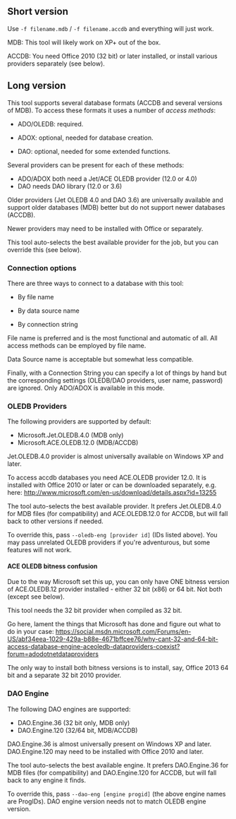 ## Short version

Use `-f filename.mdb` / `-f filename.accdb` and everything will just work.

MDB: This tool will likely work on XP+ out of the box.

ACCDB: You need Office 2010 (32 bit) or later installed, or install various providers separately (see below).


## Long version

This tool supports several database formats (ACCDB and several versions of MDB). To access these formats it uses a number of _access methods_:

* ADO/OLEDB: required.

* ADOX: optional, needed for database creation.

* DAO: optional, needed for some extended functions.

Several providers can be present for each of these methods:

* ADO/ADOX both need a Jet/ACE OLEDB provider (12.0 or 4.0)
* DAO needs DAO library (12.0 or 3.6)

Older providers (Jet OLEDB 4.0 and DAO 3.6) are universally available and support older databases (MDB) better but do not support newer databases (ACCDB).

Newer providers may need to be installed with Office or separately.

This tool auto-selects the best available provider for the job, but you can override this (see below).


### Connection options

There are three ways to connect to a database with this tool:

* By file name

* By data source name

* By connection string

File name is preferred and is the most functional and automatic of all. All access methods can be employed by file name.

Data Source name is acceptable but somewhat less compatible.

Finally, with a Connection String you can specify a lot of things by hand but the corresponding settings (OLEDB/DAO providers, user name, password) are ignored. Only ADO/ADOX is available in this mode.


### OLEDB Providers

The following providers are supported by default:

  * Microsoft.Jet.OLEDB.4.0 (MDB only)
  * Microsoft.ACE.OLEDB.12.0 (MDB/ACCDB)

Jet.OLEDB.4.0 provider is almost universally available on Windows XP and later.

To access accdb databases you need ACE.OLEDB provider 12.0. It is installed with Office 2010 or later or can be downloaded separately, e.g. here:
  http://www.microsoft.com/en-us/download/details.aspx?id=13255

The tool auto-selects the best available provider. It prefers Jet.OLEDB.4.0 for MDB files (for compatibility) and ACE.OLEDB.12.0 for ACCDB, but will fall back to other versions if needed.

To override this, pass `--oledb-eng [provider id]` (IDs listed above). You may pass unrelated OLEDB providers if you're adventurous, but some features will not work.


#### ACE OLEDB bitness confusion

Due to the way Microsoft set this up, you can only have ONE bitness version of ACE.OLEDB.12 provider installed - either 32 bit (x86) or 64 bit. Not both (except see below).

This tool needs the 32 bit provider when compiled as 32 bit.

Go here, lament the things that Microsoft has done and figure out what to do in your case:
  https://social.msdn.microsoft.com/Forums/en-US/abf34eea-1029-429a-b88e-4671bffcee76/why-cant-32-and-64-bit-access-database-engine-aceoledb-dataproviders-coexist?forum=adodotnetdataproviders

The only way to install both bitness versions is to install, say, Office 2013 64 bit and a separate 32 bit 2010 provider.


### DAO Engine

The following DAO engines are supported:

  * DAO.Engine.36 (32 bit only, MDB only)
  * DAO.Engine.120 (32/64 bit, MDB/ACCDB)

DAO.Engine.36 is almost universally present on Windows XP and later. DAO.Engine.120 may need to be installed with Office 2010 and later.

The tool auto-selects the best available engine. It prefers DAO.Engine.36 for MDB files (for compatibility) and DAO.Engine.120 for ACCDB, but will fall back to any engine it finds.

To override this, pass `--dao-eng [engine progid]` (the above engine names are ProgIDs). DAO engine version needs not to match OLEDB engine version.
